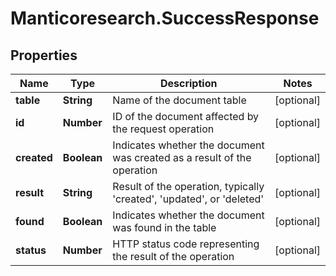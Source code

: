 # Manticoresearch.SuccessResponse

## Properties

Name | Type | Description | Notes
------------ | ------------- | ------------- | -------------
**table** | **String** | Name of the document table | [optional] 
**id** | **Number** | ID of the document affected by the request operation | [optional] 
**created** | **Boolean** | Indicates whether the document was created as a result of the operation | [optional] 
**result** | **String** | Result of the operation, typically &#39;created&#39;, &#39;updated&#39;, or &#39;deleted&#39; | [optional] 
**found** | **Boolean** | Indicates whether the document was found in the table | [optional] 
**status** | **Number** | HTTP status code representing the result of the operation | [optional] 


